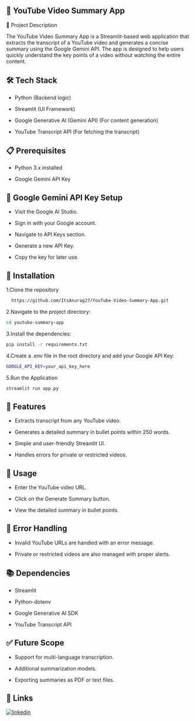 
## 🎯 YouTube Video Summary App

📌 Project Description

The YouTube Video Summary App is a Streamlit-based web application that extracts the transcript of a YouTube video and generates a concise summary using the Google Gemini API. The app is designed to help users quickly understand the key points of a video without watching the entire content.


## 🛠️ Tech Stack

- Python (Backend logic)

- Streamlit (UI Framework)

- Google Generative AI (Gemini API) (For content generation)

- YouTube Transcript API (For fetching the transcript)

## 📋 Prerequisites

- Python 3.x installed

- Google Gemini API Key


## 🔑 Google Gemini API Key Setup

- Visit the Google AI Studio.

- Sign in with your Google account.

- Navigate to API Keys section.

- Generate a new API Key.

- Copy the key for later use.


## 📂 Installation

1.Clone the repository

```bash
  https://github.com/ItsAnurag27/YouTube-Video-Summary-App.git
```

2.Navigate to the project directory:
```bash
cd youtube-summary-app
```
3.Install the dependencies:
```bash
pip install -r requirements.txt
```
4.Create a .env file in the root directory and add your Google API Key:
```bash
GOOGLE_API_KEY=your_api_key_here
```
5.Run the Application
```bash
streamlit run app.py
```
## 🚀 Features

 
- Extracts transcript from any YouTube video.

- Generates a detailed summary in bullet points within 250 words.

- Simple and user-friendly Streamlit UI.

- Handles errors for private or restricted videos.


## 📌 Usage

- Enter the YouTube video URL.

- Click on the Generate Summary button.

- View the detailed summary in bullet points.

## 🛑 Error Handling

- Invalid YouTube URLs are handled with an error message.

- Private or restricted videos are also managed with proper alerts.

## 📚 Dependencies

- Streamlit

- Python-dotenv

- Google Generative AI SDK

- YouTube Transcript API

## ✅ Future Scope

- Support for multi-language transcription.

- Additional summarization models.

- Exporting summaries as PDF or text files.


## 🔗 Links
[![linkedin](https://img.shields.io/badge/linkedin-0A66C2?style=for-the-badge&logo=linkedin&logoColor=white)](https://www.linkedin.com/in/anurag-gupta-92962019b/)
